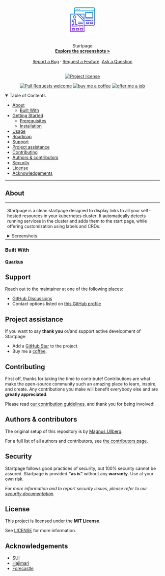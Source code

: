 <h1 align="center">
  <a href="https://github.com/ullbergm/startpage">
    <!-- Please provide path to your logo here -->
    <img src="docs/images/logo.svg" alt="Logo" width="100" height="100">
  </a>
</h1>

<div align="center">
  Startpage
  <br />
  <a href="#about"><strong>Explore the screenshots »</strong></a>
  <br />
  <br />
  <a href="https://github.com/ullbergm/startpage/issues/new?assignees=&labels=bug&template=01_BUG_REPORT.md&title=bug%3A+">Report a Bug</a>
  ·
  <a href="https://github.com/ullbergm/startpage/issues/new?assignees=&labels=enhancement&template=02_FEATURE_REQUEST.md&title=feat%3A+">Request a Feature</a>
  .<a href="https://github.com/ullbergm/startpage/discussions">Ask a Question</a>
</div>

<div align="center">
<br />

[![Project license](https://img.shields.io/github/license/ullbergm/startpage.svg?style=flat-square)](LICENSE)

[![Pull Requests welcome](https://img.shields.io/badge/PRs-welcome-ff69b4.svg?style=flat-square)](https://github.com/ullbergm/startpage/issues?q=is%3Aissue+is%3Aopen+label%3A%22help+wanted%22)
[![buy me a coffee](https://img.shields.io/badge/Buy%20me%20a-coffee-ff1414.svg?style=flat-square)](https://buymeacoffee.com/magnus.ullberg)
[![offer me a job](https://img.shields.io/badge/Offer%20me%20a-job-00d414.svg?style=flat-square)](https://ullberg.us/cv.pdf)


</div>

<details open="open">
<summary>Table of Contents</summary>

- [About](#about)
  - [Built With](#built-with)
- [Getting Started](#getting-started)
  - [Prerequisites](#prerequisites)
  - [Installation](#installation)
- [Usage](#usage)
- [Roadmap](#roadmap)
- [Support](#support)
- [Project assistance](#project-assistance)
- [Contributing](#contributing)
- [Authors & contributors](#authors--contributors)
- [Security](#security)
- [License](#license)
- [Acknowledgements](#acknowledgements)

</details>

---

## About

<table><tr><td>

Startpage is a clean startpage designed to display links to all your self-hosted resources in your kubernetes cluster. It automatically detects running services in the cluster and adds them to the start page, while offering customization using labels and CRDs.

<details>
<summary>Screenshots</summary>
<br>

> **[?]**
> Please provide your screenshots here.

|                               Home Page                               |                               Login Page                               |
| :-------------------------------------------------------------------: | :--------------------------------------------------------------------: |
| <img src="docs/images/screenshot.png" title="Home Page" width="100%"> | <img src="docs/images/screenshot.png" title="Login Page" width="100%"> |

</details>

</td></tr></table>

### Built With

#### [Quarkus](https://quarkus.io/)

<!--
## Getting Started

### Prerequisites

> **[?]**
> What are the project requirements/dependencies?

### Installation

> **[?]**
> Describe how to install and get started with the project.

## Usage

> **[?]**
> How does one go about using it?
> Provide various use cases and code examples here.

## Roadmap

See the [open issues](https://github.com/ullbergm/startpage/issues) for a list of proposed features (and known issues).

- [Top Feature Requests](https://github.com/ullbergm/startpage/issues?q=label%3Aenhancement+is%3Aopen+sort%3Areactions-%2B1-desc) (Add your votes using the 👍 reaction)
- [Top Bugs](https://github.com/ullbergm/startpage/issues?q=is%3Aissue+is%3Aopen+label%3Abug+sort%3Areactions-%2B1-desc) (Add your votes using the 👍 reaction)
- [Newest Bugs](https://github.com/ullbergm/startpage/issues?q=is%3Aopen+is%3Aissue+label%3Abug)

-->

## Support

Reach out to the maintainer at one of the following places:

- [GitHub Discussions](https://github.com/ullbergm/startpage/discussions)
- Contact options listed on [this GitHub profile](https://github.com/ullbergm)

## Project assistance

If you want to say **thank you** or/and support active development of Startpage:

- Add a [GitHub Star](https://github.com/ullbergm/startpage) to the project.
- Buy me a [coffee](https://buymeacoffee.com/magnus.ullberg).

## Contributing

First off, thanks for taking the time to contribute! Contributions are what make the open-source community such an amazing place to learn, inspire, and create. Any contributions you make will benefit everybody else and are **greatly appreciated**.

Please read [our contribution guidelines](docs/CONTRIBUTING.md), and thank you for being involved!

## Authors & contributors

The original setup of this repository is by [Magnus Ullberg](https://github.com/ullbergm).

For a full list of all authors and contributors, see [the contributors page](https://github.com/ullbergm/startpage/contributors).

## Security

Startpage follows good practices of security, but 100% security cannot be assured.
Startpage is provided **"as is"** without any **warranty**. Use at your own risk.

_For more information and to report security issues, please refer to our [security documentation](docs/SECURITY.md)._

## License

This project is licensed under the **MIT License**.

See [LICENSE](LICENSE) for more information.

## Acknowledgements

* [SUI](https://github.com/jeroenpardon/sui)
* [Hajimari](https://hajimari.io/)
* [Forecastle](https://github.com/stakater/Forecastle)
